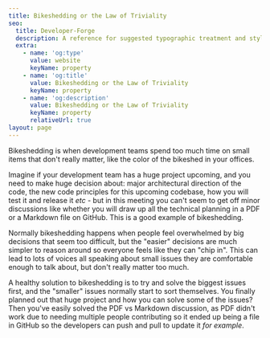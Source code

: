 ```yaml
---
title: Bikeshedding or the Law of Triviality
seo:
  title: Developer-Forge
  description: A reference for suggested typographic treatment and styles for your content
  extra:
    - name: 'og:type'
      value: website
      keyName: property
    - name: 'og:title'
      value: Bikeshedding or the Law of Triviality
      keyName: property
    - name: 'og:description'
      value: Bikeshedding or the Law of Triviality
      keyName: property
      relativeUrl: true
layout: page
---
```


Bikeshedding is when development teams spend too much time on small items that don't really matter, like the color of the bikeshed in your offices.

Imagine if your development team has a huge project upcoming, and you need to make huge decision about: major architectural direction of the code, the new code principles for this upcoming codebase, how you will test it and release it *etc* - but in this meeting you can't seem to get off minor discussions like whether you will draw up all the technical planning in a PDF or a Markdown file on GitHub. This is a good example of bikeshedding.

Normally bikeshedding happens when people feel overwhelmed by big decisions that seem too difficult, but the "easier" decisions are much simpler to reason around so everyone feels like they can "chip in". This can lead to lots of voices all speaking about small issues they are comfortable enough to talk about, but don't really matter too much.

A healthy solution to bikeshedding is to try and solve the biggest issues first, and the "smaller" issues normally start to sort themselves. You finally planned out that huge project and how you can solve some of the issues? Then you've easily solved the PDF vs Markdown discussion, as PDF didn't work due to needing multiple people contributing so it ended up being a file in GitHub so the developers can push and pull to update it *for example*.